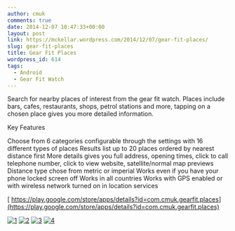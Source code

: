 ```yaml
---
author: cmuk
comments: true
date: 2014-12-07 10:47:33+00:00
layout: post
link: https://mckellar.wordpress.com/2014/12/07/gear-fit-places/
slug: gear-fit-places
title: Gear Fit Places
wordpress_id: 614
tags:
  - Android
  - Gear Fit Watch
---
```


Search for nearby places of interest from the gear fit watch. Places include bars, cafes, restaurants, shops, petrol stations and more, tapping on a chosen place gives you more detailed information.

Key Features

Choose from 6 categories configurable through the settings with 16 different types of places
Results list up to 20 places ordered by nearest distance first
More details gives you full address, opening times, click to call telephone number, click to view website, satellite/normal map previews
Distance type chose from metric or imperial
Works even if you have your phone locked screen off
Works in all countries
Works with GPS enabled or with wireless network turned on in location services

[ https://play.google.com/store/apps/details?id=com.cmuk.gearfit.places](https://play.google.com/store/apps/details?id=com.cmuk.gearfit.places)

[![1](https://mckellar.files.wordpress.com/2014/12/11.png)](https://mckellar.files.wordpress.com/2014/12/11.png) [![2](https://mckellar.files.wordpress.com/2014/12/21.png?w=300)](https://mckellar.files.wordpress.com/2014/12/21.png) [![3](https://mckellar.files.wordpress.com/2014/12/31.png?w=300)](https://mckellar.files.wordpress.com/2014/12/31.png) [![4](https://mckellar.files.wordpress.com/2014/12/4.png?w=168)](https://mckellar.files.wordpress.com/2014/12/4.png)
